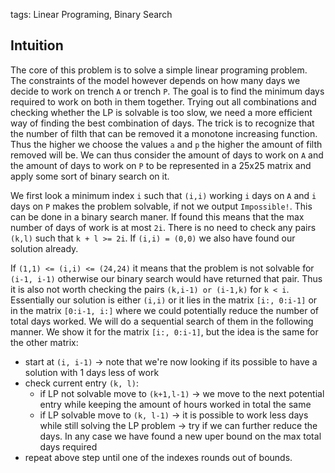 tags: Linear Programing, Binary Search

## Intuition
The core of this problem is to solve a simple linear programing problem. The constraints of the model however depends on how many days we decide to work on trench `A` or trench `P`. The goal is to find the minimum days required to work on both in them together.
Trying out all combinations and checking whether the LP is solvable is too slow, we need a more efficient way of finding the best combination of days.
The trick is to recognize that the number of filth that can be removed it a monotone increasing function. Thus the higher we choose the values `a` and `p` the higher the amount of filth removed will be. We can thus consider the amount of days to work on `A` and the amount of days to work on `P` to be represented in a 25x25 matrix and apply some sort of binary search on it.

We first look a minimum index `i` such that `(i,i)` working `i` days on `A` and `i` days on `P` makes the problem solvable, if not we output `Impossible!`. This can be done in a binary search maner. If found this means that the max number of days of work is at most `2i`. There is no need to check any pairs `(k,l)` such that `k + l >= 2i`. If `(i,i) = (0,0)` we also have found our solution already.

If `(1,1) <= (i,i) <= (24,24)` it means that the problem is not solvable for `(i-1, i-1)` otherwise our binary search would have returned that pair. Thus it is also not worth checking the pairs `(k,i-1) or (i-1,k)` for `k < i`. Essentially our solution is either `(i,i)` or it lies in the matrix `[i:, 0:i-1]` or in the matrix `[0:i-1, i:]` where we could potentially reduce the number of total days worked.
We will do a sequential search of them in the following manner. We show it for the matrix `[i:, 0:i-1]`, but the idea is the same for the other matrix:
- start at `(i, i-1)` -> note that we're now looking if its possible to have a solution with 1 days less of work
- check current entry `(k, l)`:
    - if LP not solvable move to `(k+1,l-1)` -> we move to the next potential entry while keeping the amount of hours worked in total the same
    - if LP solvable move to `(k, l-1)` -> it is possible to work less days while still solving the LP problem -> try if we can further reduce the days. In any case we have found a new uper bound on the max total days required
- repeat above step until one of the indexes rounds out of bounds.
